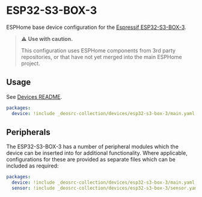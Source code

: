 # ESP32-S3-BOX-3

ESPHome base device configuration for the [Espressif ESP32-S3-BOX-3](https://www.espressif.com/en/news/ESP32-S3-BOX-3).

> :warning: **Use with caution.**
>
> This configuration uses ESPHome components from 3rd party
> repositories, or that have not yet merged into the main ESPHome project.

## Usage

See [Devices README](../README.md).

```yaml
packages:
  device: !include _deosrc-collection/devices/esp32-s3-box-3/main.yaml
```

## Peripherals

The ESP32-S3-BOX-3 has a number of peripheral modules which the device can be inserted into for additional
functionality. Where applicable, configurations for these are provided as separate files which can be
included as required:

```yaml
packages:
  device: !include _deosrc-collection/devices/esp32-s3-box-3/main.yaml
  sensor: !include _deosrc-collection/devices/esp32-s3-box-3/sensor.yaml
```
